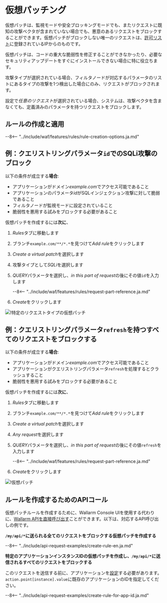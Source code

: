 [img-vpatch-example1]:      ../../images/user-guides/rules/vpatch-rule-1.png
[img-vpatch-example2]:      ../../images/user-guides/rules/vpatch-rule-2.png

# 仮想パッチング

仮想パッチは、監視モードや安全ブロッキングモードでも、またリクエストに既知の攻撃ベクタが含まれていない場合でも、悪意のあるリクエストをブロックすることができます。仮想パッチがブロックしない唯一のリクエストは、[許可リスト](../ip-lists/allowlist.md)に登録されているIPからのものです。

仮想パッチは、コードの重大な脆弱性を修正することができなかったり、必要なセキュリティアップデートをすぐにインストールできない場合に特に役立ちます。

攻撃タイプが選択されている場合、フィルタノードが対応するパラメータのリストにあるタイプの攻撃を1つ検出した場合にのみ、リクエストがブロックされます。

設定で*任意のリクエスト*が選択されている場合、システムは、攻撃ベクタを含まなくても、定義済みのパラメータを持つリクエストをブロックします。

## ルールの作成と適用

--8<-- "../include/waf/features/rules/rule-creation-options.ja.md"

## 例：クエリストリングパラメータ`id`でのSQLi攻撃のブロック

以下の条件が成立する**場合**:

* アプリケーションがドメイン*example.com*でアクセス可能であること
* アプリケーションのパラメータ*id*がSQLインジェクション攻撃に対して脆弱であること
* フィルタノードが監視モードに設定されていること
* 脆弱性を悪用する試みをブロックする必要があること

仮想パッチを作成するには**次に**、

1. *Rules*タブに移動します
1. ブランチ`example.com/**/*.*`を見つけて*Add rule*をクリックします
1. *Create a virtual patch*を選択します
1. 攻撃タイプとして*SQLi*を選択します
1. *QUERY*パラメータを選択し、*in this part of request*の後にその値`id`を入力します

    --8<-- "../include/waf/features/rules/request-part-reference.ja.md"

1. *Create*をクリックします

![!特定のリクエストタイプの仮想パッチ][img-vpatch-example1]

## 例：クエリストリングパラメータ`refresh`を持つすべてのリクエストをブロックする

以下の条件が成立する**場合**:

* アプリケーションがドメイン*example.com*でアクセス可能であること
* アプリケーションがクエリストリングパラメータ`refresh`を処理するとクラッシュすること
* 脆弱性を悪用する試みをブロックする必要があること

仮想パッチを作成するには**次に**、

1. *Rules*タブに移動します
1. ブランチ`example.com/**/*.*`を見つけて*Add rule*をクリックします
1. *Create a virtual patch*を選択します
1. *Any request*を選択します
1. *QUERY*パラメータを選択し、*in this part of request*の後にその値`refresh`を入力します

    --8<-- "../include/waf/features/rules/request-part-reference.ja.md"

1. *Create*をクリックします

![!仮想パッチ][img-vpatch-example2]

## ルールを作成するためのAPIコール

仮想パッチルールを作成するために、Wallarm Console UIを使用する代わりに、[Wallarm APIを直接呼び出す](../../api/overview.md)ことができます。以下は、対応するAPI呼び出しの例です。

**`/my/api/*`に送られる全てのリクエストをブロックする仮想パッチを作成する**

--8<-- "../include/api-request-examples/create-rule-en.ja.md"

**特定のアプリケーションインスタンスIDの仮想パッチを作成し、`/my/api/*`に送信されるすべてのリクエストをブロックする**

このリクエストを送信する前に、アプリケーションを[設定](../settings/applications.md)する必要があります。`action.point[instance].value`に既存のアプリケーションのIDを指定してください。

--8<-- "../include/api-request-examples/create-rule-for-app-id.ja.md"